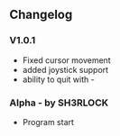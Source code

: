 ## Changelog

### V1.0.1
- Fixed cursor movement
- added joystick support
- ability to quit with -

### Alpha - by SH3RLOCK
- Program start
